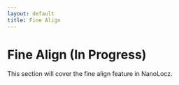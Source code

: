 ```yaml
---
layout: default
title: Fine Align
---
```


# Fine Align (In Progress)

This section will cover the fine align feature in NanoLocz.
